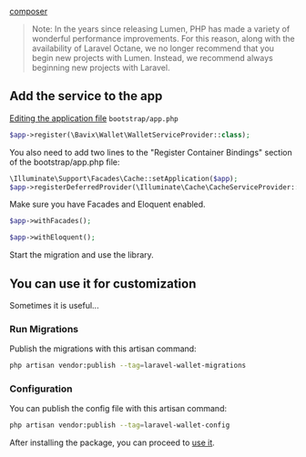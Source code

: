 [composer](_include/composer.md ':include')

> Note: In the years since releasing Lumen, PHP has made a variety of wonderful performance improvements. For this reason, along with the availability of Laravel Octane, we no longer recommend that you begin new projects with Lumen. Instead, we recommend always beginning new projects with Laravel.

## Add the service to the app

[Editing the application file](https://lumen.laravel.com/docs/5.8/providers#registering-providers) `bootstrap/app.php`
```php
$app->register(\Bavix\Wallet\WalletServiceProvider::class);
```

You also need to add two lines to the "Register Container Bindings" section of the bootstrap/app.php file:
```php
\Illuminate\Support\Facades\Cache::setApplication($app);
$app->registerDeferredProvider(\Illuminate\Cache\CacheServiceProvider::class);
```

Make sure you have Facades and Eloquent enabled.
```php
$app->withFacades();

$app->withEloquent();
```

Start the migration and use the library.

## You can use it for customization

Sometimes it is useful...

### Run Migrations
Publish the migrations with this artisan command:
```bash
php artisan vendor:publish --tag=laravel-wallet-migrations
```

### Configuration
You can publish the config file with this artisan command:
```bash
php artisan vendor:publish --tag=laravel-wallet-config
```

After installing the package, you can proceed to [use it](basic-usage).
